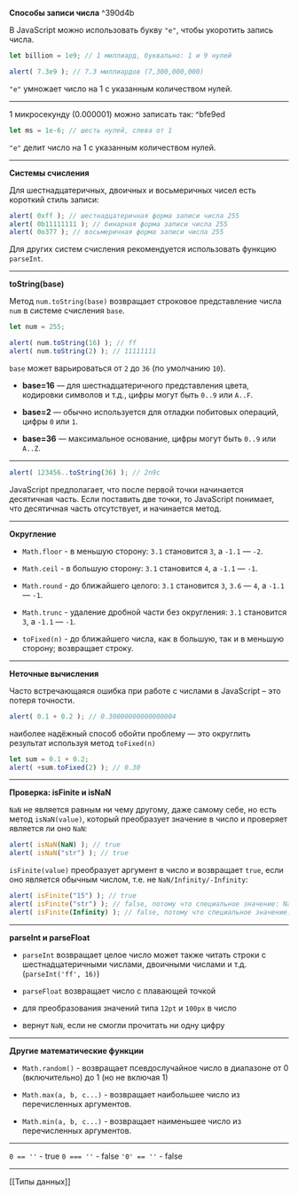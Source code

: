 **Способы записи числа** ^390d4b

В JavaScript можно использовать букву `"e"`, чтобы укоротить запись числа.

```js
let billion = 1e9; // 1 миллиард, буквально: 1 и 9 нулей

alert( 7.3e9 ); // 7.3 миллиардов (7,300,000,000)
```

`"e"` умножает число на 1 с указанным количеством нулей.

---

1 микросекунду (0.000001) можно записать так: ^bfe9ed

```js
let ms = 1e-6; // шесть нулей, слева от 1
```

`"e"` делит число на 1 с указанным количеством нулей.

---

**Системы счисления**

Для шестнадцатеричных, двоичных и восьмеричных чисел есть короткий стиль записи:

```js
alert( 0xff ); // шестнадцатеричная форма записи числа 255
alert( 0b11111111 ); // бинарная форма записи числа 255
alert( 0o377 ); // восьмеричная форма записи числа 255
```
Для других систем счисления рекомендуется использовать функцию `parseInt`.

---

**toString(base)**

Метод `num.toString(base)` возвращает строковое представление числа `num` в системе счисления `base`.
```js
let num = 255;

alert( num.toString(16) ); // ff
alert( num.toString(2) ); // 11111111
```
`base` может варьироваться от `2` до `36` (по умолчанию `10`).
-   **base=16** — для шестнадцатеричного представления цвета, кодировки символов и т.д., цифры могут быть `0..9` или `A..F`.
    
-   **base=2** — обычно используется для отладки побитовых операций, цифры `0` или `1`.
    
-   **base=36** — максимальное основание, цифры могут быть `0..9` или `A..Z`.

---
```js
alert( 123456..toString(36) ); // 2n9c
```
JavaScript предполагает, что после первой точки начинается десятичная часть.
Если поставить две точки, то JavaScript понимает, что десятичная часть отсутствует, и начинается метод.

---
**Округление**

- `Math.floor` - в меньшую сторону: 
`3.1` становится `3`, 
а `-1.1` — `-2`.

- `Math.ceil` - в большую сторону: 
`3.1` становится `4`, 
а `-1.1` — `-1`.

- `Math.round` - до ближайшего целого: 
`3.1` становится `3`, 
`3.6` — `4`, 
а `-1.1` — `-1`.

- `Math.trunc` - удаление дробной части без округления: 
`3.1` становится `3`, 
а `-1.1` — `-1`.

- `toFixed(n)` - до ближайшего числа, как в большую, так и в меньшую сторону; возвращает строку.
---
**Неточные вычисления**

Часто встречающаяся ошибка при работе с числами в JavaScript – это потеря точности.

```js
alert( 0.1 + 0.2 ); // 0.30000000000000004
```

наиболее надёжный способ обойти проблему — это округлить результат используя метод `toFixed(n)`

```js
let sum = 0.1 + 0.2; 
alert( +sum.toFixed(2) ); // 0.30
```

---
**Проверка: isFinite и isNaN**

`NaN` не является равным ни чему другому, даже самому себе, 
но есть метод `isNaN(value)`, который преобразует значение в число и проверяет является ли оно `NaN`:

```js
alert( isNaN(NaN) ); // true 
alert( isNaN("str") ); // true
```

`isFinite(value)` преобразует аргумент в число и возвращает `true`, если оно является обычным числом, т.е. не `NaN/Infinity/-Infinity`:

```js
alert( isFinite("15") ); // true 
alert( isFinite("str") ); // false, потому что специальное значение: NaN 
alert( isFinite(Infinity) ); // false, потому что специальное значение: Infinity
```
---
**parseInt и parseFloat**

- `parseInt` возвращает целое число
может также читать строки с шестнадцатеричными числами, двоичными числами и т.д. (`parseInt('ff', 16)`)

- `parseFloat` возвращает число с плавающей точкой
- для преобразования значений типа `12pt` и `100px` в число
- вернут `NaN`, если не смогли прочитать ни одну цифру

---
**Другие математические функции**

- `Math.random()` - возвращает псевдослучайное число в диапазоне от 0 (включительно) до 1 (но не включая 1)

- `Math.max(a, b, c...)` - возвращает наибольшее число из перечисленных аргументов.

- `Math.min(a, b, c...)` - возвращает наименьшее число из перечисленных аргументов.

---
`0 == ''` - true
`0 === ''` - false
`'0' == ''` - false

---

[[Типы данных]]
